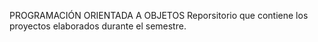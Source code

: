   PROGRAMACIÓN ORIENTADA A OBJETOS
  Reporsitorio que contiene los proyectos elaborados durante el semestre.
